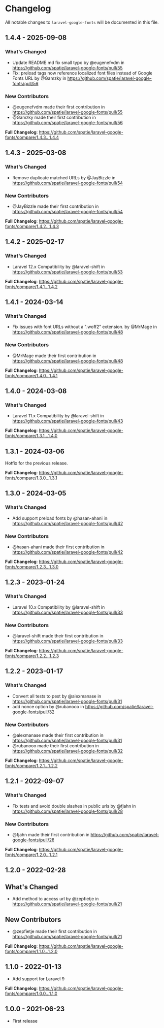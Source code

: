 # Changelog

All notable changes to `laravel-google-fonts` will be documented in this file.

## 1.4.4 - 2025-09-08

### What's Changed

* Update README.md fix small typo by @eugenefvdm in https://github.com/spatie/laravel-google-fonts/pull/55
* Fix: preload tags now reference localized font files instead of Google Fonts URL by @Gamzky in https://github.com/spatie/laravel-google-fonts/pull/56

### New Contributors

* @eugenefvdm made their first contribution in https://github.com/spatie/laravel-google-fonts/pull/55
* @Gamzky made their first contribution in https://github.com/spatie/laravel-google-fonts/pull/56

**Full Changelog**: https://github.com/spatie/laravel-google-fonts/compare/1.4.3...1.4.4

## 1.4.3 - 2025-03-08

### What's Changed

* Remove duplicate matched URLs by @JayBizzle in https://github.com/spatie/laravel-google-fonts/pull/54

### New Contributors

* @JayBizzle made their first contribution in https://github.com/spatie/laravel-google-fonts/pull/54

**Full Changelog**: https://github.com/spatie/laravel-google-fonts/compare/1.4.2...1.4.3

## 1.4.2 - 2025-02-17

### What's Changed

* Laravel 12.x Compatibility by @laravel-shift in https://github.com/spatie/laravel-google-fonts/pull/53

**Full Changelog**: https://github.com/spatie/laravel-google-fonts/compare/1.4.1...1.4.2

## 1.4.1 - 2024-03-14

### What's Changed

* Fix issues with font URLs without a ".woff2" extension. by @MrMage in https://github.com/spatie/laravel-google-fonts/pull/48

### New Contributors

* @MrMage made their first contribution in https://github.com/spatie/laravel-google-fonts/pull/48

**Full Changelog**: https://github.com/spatie/laravel-google-fonts/compare/1.4.0...1.4.1

## 1.4.0 - 2024-03-08

### What's Changed

* Laravel 11.x Compatibility by @laravel-shift in https://github.com/spatie/laravel-google-fonts/pull/43

**Full Changelog**: https://github.com/spatie/laravel-google-fonts/compare/1.3.1...1.4.0

## 1.3.1 - 2024-03-06

Hotfix for the previous release.

**Full Changelog**: https://github.com/spatie/laravel-google-fonts/compare/1.3.0...1.3.1

## 1.3.0 - 2024-03-05

### What's Changed

* Add support preload fonts by @hasan-ahani in https://github.com/spatie/laravel-google-fonts/pull/42

### New Contributors

* @hasan-ahani made their first contribution in https://github.com/spatie/laravel-google-fonts/pull/42

**Full Changelog**: https://github.com/spatie/laravel-google-fonts/compare/1.2.3...1.3.0

## 1.2.3 - 2023-01-24

### What's Changed

- Laravel 10.x Compatibility by @laravel-shift in https://github.com/spatie/laravel-google-fonts/pull/33

### New Contributors

- @laravel-shift made their first contribution in https://github.com/spatie/laravel-google-fonts/pull/33

**Full Changelog**: https://github.com/spatie/laravel-google-fonts/compare/1.2.2...1.2.3

## 1.2.2 - 2023-01-17

### What's Changed

- Convert all tests to pest by @alexmanase in https://github.com/spatie/laravel-google-fonts/pull/31
- add nonce option by @rubanooo in https://github.com/spatie/laravel-google-fonts/pull/32

### New Contributors

- @alexmanase made their first contribution in https://github.com/spatie/laravel-google-fonts/pull/31
- @rubanooo made their first contribution in https://github.com/spatie/laravel-google-fonts/pull/32

**Full Changelog**: https://github.com/spatie/laravel-google-fonts/compare/1.2.1...1.2.2

## 1.2.1 - 2022-09-07

### What's Changed

- Fix tests and avoid double slashes in public urls by @fjahn in https://github.com/spatie/laravel-google-fonts/pull/28

### New Contributors

- @fjahn made their first contribution in https://github.com/spatie/laravel-google-fonts/pull/28

**Full Changelog**: https://github.com/spatie/laravel-google-fonts/compare/1.2.0...1.2.1

## 1.2.0 - 2022-02-28

## What's Changed

- Add method to access url by @zepfietje in https://github.com/spatie/laravel-google-fonts/pull/21

## New Contributors

- @zepfietje made their first contribution in https://github.com/spatie/laravel-google-fonts/pull/21

**Full Changelog**: https://github.com/spatie/laravel-google-fonts/compare/1.1.0...1.2.0

## 1.1.0 - 2022-01-13

- Add support for Laravel 9

**Full Changelog**: https://github.com/spatie/laravel-google-fonts/compare/1.0.0...1.1.0

## 1.0.0 - 2021-06-23

- First release

